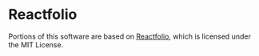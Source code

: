 # Reactfolio

Portions of this software are based on <a href="https://github.com/truethari/reactfolio" target="_blank">Reactfolio</a>, which is licensed under the MIT License.
 